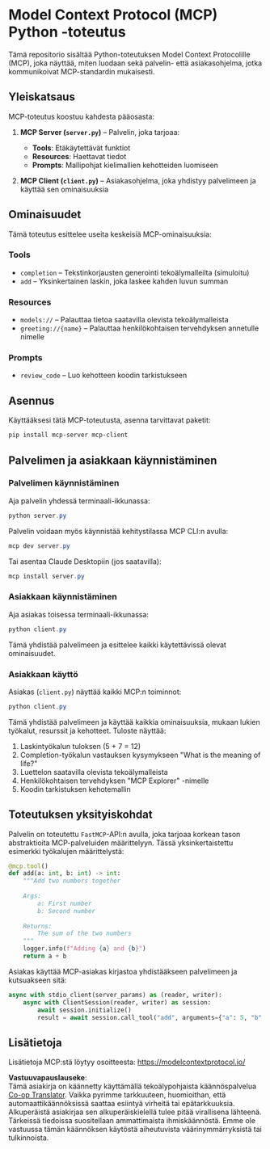 <!--
CO_OP_TRANSLATOR_METADATA:
{
  "original_hash": "706b9b075dc484b73a053e6e9c709b4b",
  "translation_date": "2025-07-13T23:33:27+00:00",
  "source_file": "04-PracticalImplementation/samples/python/README.md",
  "language_code": "fi"
}
-->
# Model Context Protocol (MCP) Python -toteutus

Tämä repositorio sisältää Python-toteutuksen Model Context Protocolille (MCP), joka näyttää, miten luodaan sekä palvelin- että asiakasohjelma, jotka kommunikoivat MCP-standardin mukaisesti.

## Yleiskatsaus

MCP-toteutus koostuu kahdesta pääosasta:

1. **MCP Server (`server.py`)** – Palvelin, joka tarjoaa:
   - **Tools**: Etäkäytettävät funktiot
   - **Resources**: Haettavat tiedot
   - **Prompts**: Mallipohjat kielimallien kehotteiden luomiseen

2. **MCP Client (`client.py`)** – Asiakasohjelma, joka yhdistyy palvelimeen ja käyttää sen ominaisuuksia

## Ominaisuudet

Tämä toteutus esittelee useita keskeisiä MCP-ominaisuuksia:

### Tools
- `completion` – Tekstinkorjausten generointi tekoälymalleilta (simuloitu)
- `add` – Yksinkertainen laskin, joka laskee kahden luvun summan

### Resources
- `models://` – Palauttaa tietoa saatavilla olevista tekoälymalleista
- `greeting://{name}` – Palauttaa henkilökohtaisen tervehdyksen annetulle nimelle

### Prompts
- `review_code` – Luo kehotteen koodin tarkistukseen

## Asennus

Käyttääksesi tätä MCP-toteutusta, asenna tarvittavat paketit:

```powershell
pip install mcp-server mcp-client
```

## Palvelimen ja asiakkaan käynnistäminen

### Palvelimen käynnistäminen

Aja palvelin yhdessä terminaali-ikkunassa:

```powershell
python server.py
```

Palvelin voidaan myös käynnistää kehitystilassa MCP CLI:n avulla:

```powershell
mcp dev server.py
```

Tai asentaa Claude Desktopiin (jos saatavilla):

```powershell
mcp install server.py
```

### Asiakkaan käynnistäminen

Aja asiakas toisessa terminaali-ikkunassa:

```powershell
python client.py
```

Tämä yhdistää palvelimeen ja esittelee kaikki käytettävissä olevat ominaisuudet.

### Asiakkaan käyttö

Asiakas (`client.py`) näyttää kaikki MCP:n toiminnot:

```powershell
python client.py
```

Tämä yhdistää palvelimeen ja käyttää kaikkia ominaisuuksia, mukaan lukien työkalut, resurssit ja kehotteet. Tuloste näyttää:

1. Laskintyökalun tuloksen (5 + 7 = 12)
2. Completion-työkalun vastauksen kysymykseen "What is the meaning of life?"
3. Luettelon saatavilla olevista tekoälymalleista
4. Henkilökohtaisen tervehdyksen "MCP Explorer" -nimelle
5. Koodin tarkistuksen kehotemallin

## Toteutuksen yksityiskohdat

Palvelin on toteutettu `FastMCP`-API:n avulla, joka tarjoaa korkean tason abstraktioita MCP-palveluiden määrittelyyn. Tässä yksinkertaistettu esimerkki työkalujen määrittelystä:

```python
@mcp.tool()
def add(a: int, b: int) -> int:
    """Add two numbers together
    
    Args:
        a: First number
        b: Second number
    
    Returns:
        The sum of the two numbers
    """
    logger.info(f"Adding {a} and {b}")
    return a + b
```

Asiakas käyttää MCP-asiakas kirjastoa yhdistääkseen palvelimeen ja kutsuakseen sitä:

```python
async with stdio_client(server_params) as (reader, writer):
    async with ClientSession(reader, writer) as session:
        await session.initialize()
        result = await session.call_tool("add", arguments={"a": 5, "b": 7})
```

## Lisätietoja

Lisätietoja MCP:stä löytyy osoitteesta: https://modelcontextprotocol.io/

**Vastuuvapauslauseke**:  
Tämä asiakirja on käännetty käyttämällä tekoälypohjaista käännöspalvelua [Co-op Translator](https://github.com/Azure/co-op-translator). Vaikka pyrimme tarkkuuteen, huomioithan, että automaattikäännöksissä saattaa esiintyä virheitä tai epätarkkuuksia. Alkuperäistä asiakirjaa sen alkuperäiskielellä tulee pitää virallisena lähteenä. Tärkeissä tiedoissa suositellaan ammattimaista ihmiskäännöstä. Emme ole vastuussa tämän käännöksen käytöstä aiheutuvista väärinymmärryksistä tai tulkinnoista.